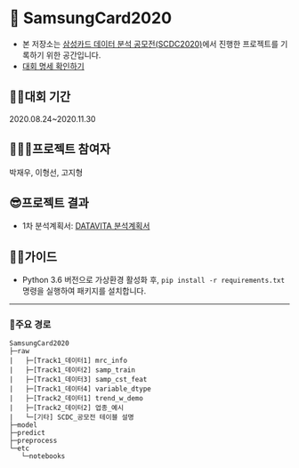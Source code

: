 # 🏦 SamsungCard2020
- 본 저장소는 [삼성카드 데이터 분석 공모전(SCDC2020)](https://www.samsungcard.com/personal/notice/news/UHPPCC0248M0.jsp?itgBlbdSn=5203&chnlDv=01&itgBlbdTpDvc=01)에서 진행한 프로젝트를 기록하기 위한 공간입니다.
- [대회 명세 확인하기](https://github.com/iloveslowfood/SamsungCard2020/blob/master/SCDC_INFORMATION.pdf)
## 🏃‍♂️대회 기간
2020.08.24~2020.11.30

## 👩‍👧‍👧프로젝트 참여자
박재우, 이형선, 고지형

## 😎프로젝트 결과
- 1차 분석계획서: [DATAVITA 분석계획서](https://github.com/iloveslowfood/SamsungCard2020/blob/master/ppt/%EB%B6%84%EC%84%9D%EA%B3%84%ED%9A%8D%EC%84%9C_DATAVITA.pdf)

## 🐱‍👤가이드
- Python 3.6 버전으로 가상환경 활성화 후, `pip install -r requirements.txt` 명령을 실행하여 패키지를 설치합니다.
---
### 👀주요 경로
```
SamsungCard2020
├─raw
|   ├─[Track1_데이터1] mrc_info
|   ├─[Track1_데이터2] samp_train
|   ├─[Track1_데이터3] samp_cst_feat
|   ├─[Track1_데이터4] variable_dtype
|   ├─[Track2_데이터1] trend_w_demo
|   ├─[Track2_데이터2] 업종_예시
|   └─[기타] SCDC_공모전 테이블 설명
├─model
├─predict
├─preprocess
└─etc
   └─notebooks
```
